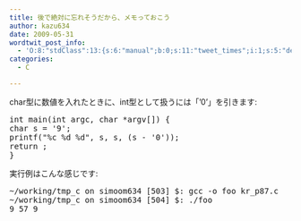 ```yaml
---
title: 後で絶対に忘れそうだから、メモっておこう
author: kazu634
date: 2009-05-31
wordtwit_post_info:
  - 'O:8:"stdClass":13:{s:6:"manual";b:0;s:11:"tweet_times";i:1;s:5:"delay";i:0;s:7:"enabled";i:1;s:10:"separation";s:2:"60";s:7:"version";s:3:"3.7";s:14:"tweet_template";b:0;s:6:"status";i:2;s:6:"result";a:0:{}s:13:"tweet_counter";i:2;s:13:"tweet_log_ids";a:1:{i:0;i:4627;}s:9:"hash_tags";a:0:{}s:8:"accounts";a:1:{i:0;s:7:"kazu634";}}'
categories:
  - C

---
```

<div class="section">
<p>
    char型に数値を入れたときに、int型として扱うには「&#8217;0&#8217;」を引きます:
</p>
  
<pre class="syntax-highlight">
<span class="synType">int</span> main(<span class="synType">int</span> argc, <span class="synType">char</span> *argv[]) {
<span class="synType">char</span> s = <span class="synConstant">'9'</span>;
printf(<span class="synConstant">&#34;</span><span class="synSpecial">%c</span><span class="synConstant"> </span><span class="synSpecial">%d</span><span class="synConstant"> </span><span class="synSpecial">%d</span><span class="synConstant">&#34;</span>, s, s, (s - <span class="synConstant">'0'</span>));
<span class="synStatement">return</span> <span class="synConstant"></span>;
}
</pre>
  
<p>
    実行例はこんな感じです:
</p>
  
<pre class="syntax-highlight">
~/working/tmp_c on simoom634 <span class="synStatement">[</span><span class="synConstant">503</span><span class="synStatement">]</span> $: gcc <span class="synSpecial">-o</span> foo kr_p87.c
~/working/tmp_c on simoom634 <span class="synStatement">[</span><span class="synConstant">504</span><span class="synStatement">]</span> $: ./foo
<span class="synConstant">9</span> <span class="synConstant">57</span> <span class="synConstant">9</span>
</pre>
</div>
